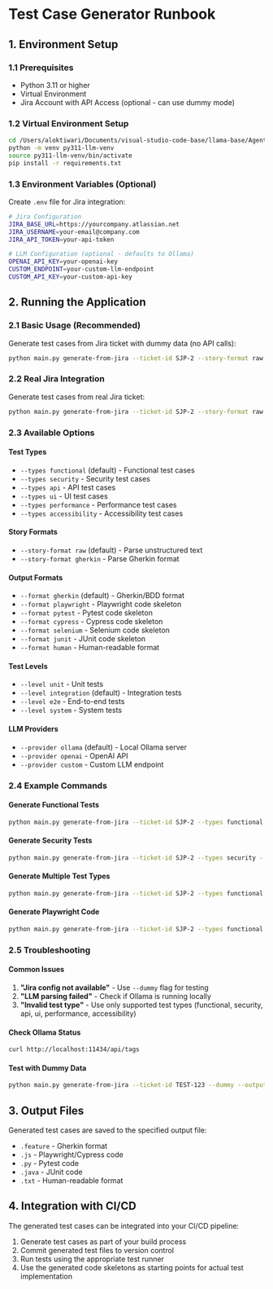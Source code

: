 # Test Case Generator Runbook

## 1. Environment Setup

### 1.1 Prerequisites
- Python 3.11 or higher
- Virtual Environment
- Jira Account with API Access (optional - can use dummy mode)

### 1.2 Virtual Environment Setup
```bash
cd /Users/aloktiwari/Documents/visual-studio-code-base/llama-base/AgenticLegoLand/TestCaseGenerator
python -m venv py311-llm-venv
source py311-llm-venv/bin/activate
pip install -r requirements.txt
```

### 1.3 Environment Variables (Optional)
Create `.env` file for Jira integration:
```bash
# Jira Configuration
JIRA_BASE_URL=https://yourcompany.atlassian.net
JIRA_USERNAME=your-email@company.com
JIRA_API_TOKEN=your-api-token

# LLM Configuration (optional - defaults to Ollama)
OPENAI_API_KEY=your-openai-key
CUSTOM_ENDPOINT=your-custom-llm-endpoint
CUSTOM_API_KEY=your-custom-api-key
```

## 2. Running the Application

### 2.1 Basic Usage (Recommended)
Generate test cases from Jira ticket with dummy data (no API calls):
```bash
python main.py generate-from-jira --ticket-id SJP-2 --story-format raw --provider ollama --output test_cases.feature --dummy
```

### 2.2 Real Jira Integration
Generate test cases from real Jira ticket:
```bash
python main.py generate-from-jira --ticket-id SJP-2 --story-format raw --provider ollama --output test_cases.feature
```

### 2.3 Available Options

#### Test Types
- `--types functional` (default) - Functional test cases
- `--types security` - Security test cases  
- `--types api` - API test cases
- `--types ui` - UI test cases
- `--types performance` - Performance test cases
- `--types accessibility` - Accessibility test cases

#### Story Formats
- `--story-format raw` (default) - Parse unstructured text
- `--story-format gherkin` - Parse Gherkin format

#### Output Formats
- `--format gherkin` (default) - Gherkin/BDD format
- `--format playwright` - Playwright code skeleton
- `--format pytest` - Pytest code skeleton
- `--format cypress` - Cypress code skeleton
- `--format selenium` - Selenium code skeleton
- `--format junit` - JUnit code skeleton
- `--format human` - Human-readable format

#### Test Levels
- `--level unit` - Unit tests
- `--level integration` (default) - Integration tests
- `--level e2e` - End-to-end tests
- `--level system` - System tests

#### LLM Providers
- `--provider ollama` (default) - Local Ollama server
- `--provider openai` - OpenAI API
- `--provider custom` - Custom LLM endpoint

### 2.4 Example Commands

#### Generate Functional Tests
```bash
python main.py generate-from-jira --ticket-id SJP-2 --types functional --story-format raw --provider ollama --output functional_tests.feature --dummy
```

#### Generate Security Tests
```bash
python main.py generate-from-jira --ticket-id SJP-2 --types security --story-format raw --provider ollama --output security_tests.feature --dummy
```

#### Generate Multiple Test Types
```bash
python main.py generate-from-jira --ticket-id SJP-2 --types functional --types security --story-format raw --provider ollama --output all_tests.feature --dummy
```

#### Generate Playwright Code
```bash
python main.py generate-from-jira --ticket-id SJP-2 --types functional --format playwright --provider ollama --output test_spec.js --dummy
```

### 2.5 Troubleshooting

#### Common Issues
1. **"Jira config not available"** - Use `--dummy` flag for testing
2. **"LLM parsing failed"** - Check if Ollama is running locally
3. **"Invalid test type"** - Use only supported test types (functional, security, api, ui, performance, accessibility)

#### Check Ollama Status
```bash
curl http://localhost:11434/api/tags
```

#### Test with Dummy Data
```bash
python main.py generate-from-jira --ticket-id TEST-123 --dummy --output test.feature
```

## 3. Output Files

Generated test cases are saved to the specified output file:
- `.feature` - Gherkin format
- `.js` - Playwright/Cypress code
- `.py` - Pytest code
- `.java` - JUnit code
- `.txt` - Human-readable format

## 4. Integration with CI/CD

The generated test cases can be integrated into your CI/CD pipeline:
1. Generate test cases as part of your build process
2. Commit generated test files to version control
3. Run tests using the appropriate test runner
4. Use the generated code skeletons as starting points for actual test implementation